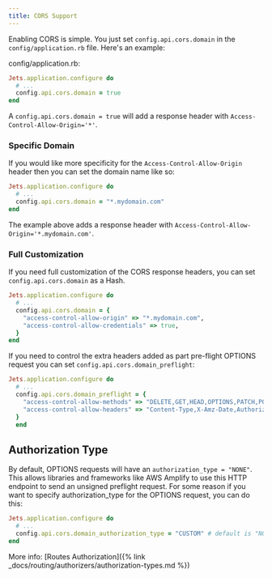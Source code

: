 ```yaml
---
title: CORS Support
---
```


Enabling CORS is simple.  You just set `config.api.cors.domain` in the `config/application.rb` file.  Here's an example:

config/application.rb:

```ruby
Jets.application.configure do
  # ...
  config.api.cors.domain = true
end
```

A `config.api.cors.domain = true` will add a response header with `Access-Control-Allow-Origin='*'`.

### Specific Domain

If you would like more specificity for the `Access-Control-Allow-Origin` header then you can set the domain name like so:

```ruby
Jets.application.configure do
  # ...
  config.api.cors.domain = "*.mydomain.com"
end
```

The example above adds a response header with `Access-Control-Allow-Origin='*.mydomain.com'`.

### Full Customization

If you need full customization of the CORS response headers, you can set `config.api.cors.domain` as a Hash.

```ruby
Jets.application.configure do
  # ...
  config.api.cors.domain = {
    "access-control-allow-origin" => "*.mydomain.com",
    "access-control-allow-credentials" => true,
  }
end
```

If you need to control the extra headers added as part pre-flight OPTIONS request you can set `config.api.cors.domain_preflight`:

```ruby
Jets.application.configure do
  # ...
  config.api.cors.domain_preflight = {
    "access-control-allow-methods" => "DELETE,GET,HEAD,OPTIONS,PATCH,POST,PUT",
    "access-control-allow-headers" => "Content-Type,X-Amz-Date,Authorization,X-Api-Key,X-Amz-Security-Token,X-Amz-User-Agent",
  }
  end
```

## Authorization Type

By default, OPTIONS requests will have an `authorization_type = "NONE"`. This allows libraries and frameworks like AWS Amplify to use this HTTP endpoint to send an unsigned preflight request. For some reason if you want to specify authorization_type for the OPTIONS request, you can do this:

```ruby
Jets.application.configure do
  # ...
  config.api.cors.domain_authorization_type = "CUSTOM" # default is "NONE"
end
```

More info: [Routes Authorization]({% link _docs/routing/authorizers/authorization-types.md %})

